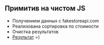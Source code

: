 ## Примитив на чистом JS
- Получением данных с fakestoreapi.com
- Реализована сортировка по стоимости
- Очистка результатов
- [Результат](https://igor-shumov.github.io/First-JavaScript-Sample/) =)
